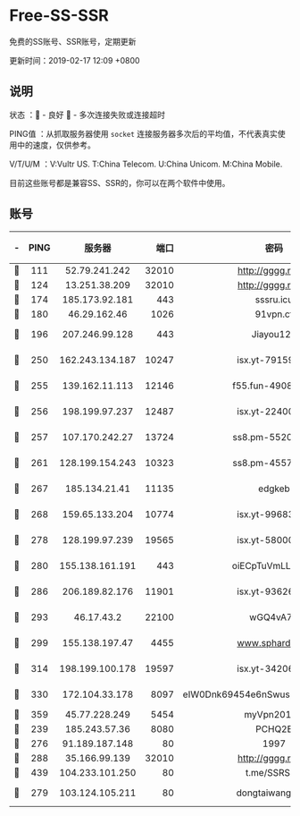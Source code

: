 # Free-SS-SSR

免费的SS账号、SSR账号，定期更新

更新时间：2019-02-17 12:09 +0800

## 说明

状态     ：🙂 - 良好 🙁 - 多次连接失败或连接超时

PING值   ：从抓取服务器使用 `socket` 连接服务器多次后的平均值，不代表真实使用中的速度，仅供参考。

V/T/U/M  ：V:Vultr US. T:China Telecom. U:China Unicom. M:China Mobile.

目前这些账号都是兼容SS、SSR的，你可以在两个软件中使用。

## 账号

|-|PING|服务器|端口|密码|加密方式|区域|V/T/U/M|
|:----:|:----:|:-----:|-----:|:----:|:----:|:----:|:----:|
|🙂|111|52.79.241.242|32010|http://gggg.rocks|chacha20|KR|10↑/10↑/10↑/10↑|
|🙂|124|13.251.38.209|32010|http://gggg.rocks|chacha20|SG|10↑/10↑/10↑/10↑|
|🙂|174|185.173.92.181|443|sssru.icu|rc4-md5|RU|10↑/10↑/10↑/10↑|
|🙂|180|46.29.162.46|1026|91vpn.cf|rc4-md5|RU|9↑/10↑/10↑/10↑|
|🙂|196|207.246.99.128|443|Jiayou123|aes-256-cfb|US|5↓/10↑/10↑/10↑|
|🙂|250|162.243.134.187|10247|isx.yt-79159007|aes-256-cfb|US|10↑/10↑/10↑/10↑|
|🙂|255|139.162.11.113|12146|f55.fun-49081960|aes-256-cfb|SG|10↑/10↑/9↓/10↑|
|🙂|256|198.199.97.237|12487|isx.yt-22400259|aes-256-cfb|US|10↑/10↑/10↑/10↑|
|🙂|257|107.170.242.27|13724|ss8.pm-55209281|aes-256-cfb|US|10↑/10↑/9↓/10↑|
|🙂|261|128.199.154.243|10323|ss8.pm-45572550|aes-256-cfb|SG|10↑/10↑/9↓/10↑|
|🙂|267|185.134.21.41|11135|edgkeb|aes-256-cfb|GB|10↑/10↑/10↑/10↑|
|🙂|268|159.65.133.204|10774|isx.yt-99683767|aes-256-cfb|SG|10↑/10↑/10↑/10↑|
|🙂|278|128.199.97.239|19565|isx.yt-58000081|aes-256-cfb|SG|10↑/10↑/10↑/10↑|
|🙂|280|155.138.161.191|443|oiECpTuVmLLxk4Ts|aes-256-cfb|US|9↑/10↑/10↑/10↑|
|🙂|286|206.189.82.176|11901|isx.yt-93626900|aes-256-cfb|SG|10↑/10↑/10↑/10↑|
|🙂|293|46.17.43.2|22100|wGQ4vA7D|aes-256-gcm|RU|5↓/10↑/10↑/10↑|
|🙂|299|155.138.197.47|4455|www.sphard.com|aes-256-cfb|US|8↑/10↑/10↑/10↑|
|🙂|314|198.199.100.178|19597|isx.yt-34206415|aes-256-cfb|US|10↑/10↑/10↑/10↑|
|🙂|330|172.104.33.178|8097|eIW0Dnk69454e6nSwuspv9DmS201tQ0D|aes-256-cfb|SG|10↑/10↑/10↑/10↑|
|🙂|359|45.77.228.249|5454|myVpn2019[]|rc4-md5|GB|10↑/10↑/10↑/10↑|
|🙂|239|185.243.57.36|8080|PCHQ2E|rc4-md5|US|8↑/8↑/8↑/8↑|
|🙂|276|91.189.187.148|80|1997|chacha20|US|10↑/10↑/10↑/10↑|
|🙂|288|35.166.99.139|32010|http://gggg.rocks|chacha20|US|9↑/9↑/9↑/9↑|
|🙂|439|104.233.101.250|80|t.me/SSRSUB|rc4-md5|CA|10↑/10↑/10↑/10↑|
|🙂|279|103.124.105.211|80|dongtaiwang.com|aes-256-cfb|US|10↑/10↑/10↑/10↑|
